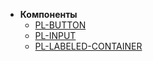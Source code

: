 * **Компоненты**
     * [PL-BUTTON](/components/pl-button.md)
	 * [PL-INPUT](/components/pl-input.md)
	 * [PL-LABELED-CONTAINER](/components/pl-labeled-container.md)
